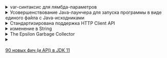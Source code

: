 <details><summary>var-синтаксис для лямбда-параметров </summary>
    <p>В Java 10 ввели ключевое слово <b>var</b>, которое позволяло не указывать явно тип локальной переменной. Это 
        упрощало код. Java 11 расширяет возможности использования такого синтаксиса по отношению к лямбда-выражениям<br>
        <b>list.stream().map((var s) -> s.toLowerCase()).collect(Collectors.toList());</b>
    </p>
    <p>
        Есть один особый случай — когда вы хотите добавить аннотацию к лямбда-параметру. Это невозможно сделать без 
        участия какого-либо типа, и чтобы не использовать явный тип, мы можем упростить всё с помощью var следующим 
        образом:<br>
        <b>list.stream().map((@Notnull var s) -> s.toLowerCase()).collect(Collectors.toList());</b>
    </p>
</details>

<details><summary>Усовершенствование Java-лаунчера для запуска программы в виде единого файла с Java-исходниками</summary>
    <p>Java 11 устраняет необходимость компиляции однофайлового приложения, если пользовать командную строку:<br>
        <b>java HelloWorld.java</b>
    </p>
</details>

<details><summary>Стандартизирована поддержка HTTP Client API</summary>
    <p>API HTTP Client теперь официально входит в Java SE 11. Это вводит новый модуль и пакет для JDK, java.net.http.</p>
    <ol>Основные новые типы: 
        <li><b>HttpClient</b></li>
        <li><b>HttpRequest</b></li>
        <li><b>HttpResponse</b></li>
        <li><b>WebSocket</b></li>
    </ol>
</details>

<details><summary>изменение в String</summary>
    <ol>
        <li><b>boolean isBlank()</b> - возвращает true, если строка пуста или содержит только пробелы, иначе false</li>
        <li><b>Stream lines()</b> - возвращает поток строк, извлеченных из этой строки, разделенных терминаторами строк</li>
        <li><b>String repeat(int)</b> - возвращает строку, значение которой представляет собой конкатенацию этой строки, 
            повторяющуюся int раз
        </li>
        <li><b>String strip()</b> - Возвращает строку, из которой удалены все пробелы, которые находятся до первого символа, 
            не являющегося пробелом, или после последнего
        </li>
        <li><b>String stripLeading()</b> - Возвращает строку, из которой удалены все пробелы, которые находятся до первого 
            символа, не являющегося пробелом
        </li>
        <li><b>String stripTrainling()</b> - Возвращает строку, из которой удалены все пробелы, которые находятся после 
            последнего символа, не являющегося пробелом
        </li>
    </ol>
    <p><b>trim()</b> - отсекаются только пробелы, а в <b>strip()</b> — ещё и спецсимволы, вроде табуляции</p>
</details>

<details><summary>The Epsilon Garbage Collector</summary>
    <p>Сборщик мусора Epsilon несколько необычен, поскольку он не собирает мусор! Он будет выделять новую память, если 
        это потребуется при создании новых объектов, но не освобождает пространство, занятое объектами без ссылок
    </p>
    <ol>как минимум, два применения:
        <li>сборщик предназначен для того, чтобы новые алгоритмы GC были оценены с точки зрения их воздействия на производительность. 
            Идея состоит в том, чтобы запустить пример приложения с Epsilon GC и сгенерировать метрику. Включается новый 
            алгоритм GC, запускаются те же тесты и сравниваются результаты
        </li>
        <li>Для очень коротких или маложивущих задач (подумайте о serverless функции в облаке), где вы можете гарантировать, 
            что вы не превысите память, выделенную heap пространству. Это может повысить производительность за счет 
            отсутствия накладных расходов (включая сбор статистики, необходимой для принятия решения о запуске сборщика) 
            в коде приложения
        </li>
    </ol>
</details>

<details><summary></summary>
    <p></p>
</details><br>
<a href="https://habr.com/ru/articles/424683/">90 новых фич (и API) в JDK 11</a>